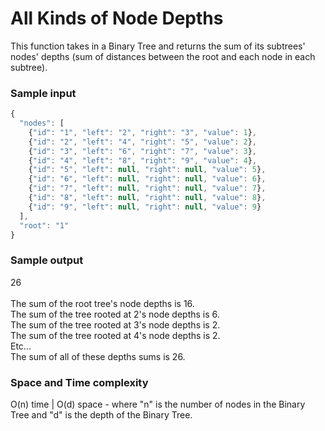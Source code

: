 # All Kinds of Node Depths

This function takes in a Binary Tree and returns the sum of its subtrees' nodes' depths (sum of distances between the root and each node in each subtree).

### Sample input
```javascript
{
  "nodes": [
    {"id": "1", "left": "2", "right": "3", "value": 1},
    {"id": "2", "left": "4", "right": "5", "value": 2},
    {"id": "3", "left": "6", "right": "7", "value": 3},
    {"id": "4", "left": "8", "right": "9", "value": 4},
    {"id": "5", "left": null, "right": null, "value": 5},
    {"id": "6", "left": null, "right": null, "value": 6},
    {"id": "7", "left": null, "right": null, "value": 7},
    {"id": "8", "left": null, "right": null, "value": 8},
    {"id": "9", "left": null, "right": null, "value": 9}
  ],
  "root": "1"
}
```
### Sample output

26 \
\
The sum of the root tree's node depths is 16.\
The sum of the tree rooted at 2's node depths is 6.\
The sum of the tree rooted at 3's node depths is 2.\
The sum of the tree rooted at 4's node depths is 2.\
Etc...\
The sum of all of these depths sums is 26.

### Space and Time complexity
O(n) time | O(d) space - where "n" is the number of nodes in the Binary Tree and "d" is the depth of the Binary Tree. 